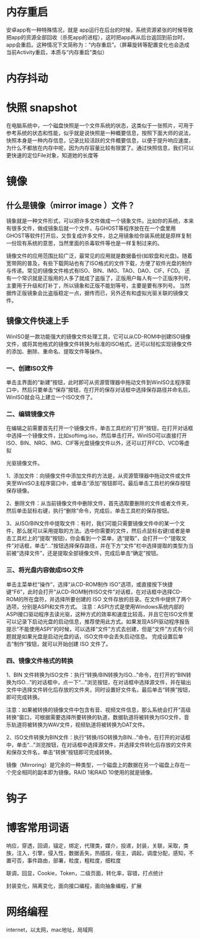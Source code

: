 

# **内存重启**
安卓app有一种特殊情况，就是 app运行在后台的时候，系统资源紧张的时候导致把app的资源全部回收（杀死app的进程），这时把app再从后台返回到前台时，app会重启。这种情况下文简称为：“内存重启”。（屏幕旋转等配置变化也会造成当前Activity重启，本质与“内存重启”类似）

# **内存抖动**

# **快照 snapshot**

在电脑系统中，一个磁盘快照是一个文件系统的状态，这类似于一张照片，可用于参考系统的状态和性能，似乎就是说快照是一种概要信息，按照下面大师的说法，快照本身是一种内存信息，记录比较活跃的文件概要信息，以便于提升响应速度，为什么不都放在内存中呢，因为内存容量比较有限罢了。通过快照信息，我们可以更快速的定位File对象，知道她的长度等

# **镜像**

## **什么是镜像（mirror image ）文件？** 

镜象就是一种文件形式，可以把许多文件做成一个镜象文件。比如你的系统，本来有很多文件，做成镜象后就一个文件，与GHOST等程序放在在一个盘里用GHOST等软件打开后，又恢复成许多文件，总之用镜象给你装系统就是原样复制一份现有系统的意思，当然里面的杀毒软件等也是一样复制过来的。 

镜像文件的应用范围比较广泛，最常见的应用就是数据备份(如软盘和光盘)。随着宽带网的普及，有些下载网站也有了ISO格式的文件下载，方便了软件光盘的制作与传递。常见的镜像文件格式有ISO、BIN、IMG、TAO、DAO、CIF、FCD。 
还有一个常识就是正版用的人多了就成了盗版了，正版用户每人有一个正版序列号，主要用于升级和打补丁，所以镜象和正版不能划等号，主要是要有序列号。 
当然据传正版镜象会比盗版稳定一点，据传而已，另外还有和虚拟光驱关联的镜像文件。

## **镜像文件快速上手** 
WinISO是一款功能强大的镜像文件处理工具，它可以从CD-ROM中创建ISO镜像文件，或将其他格式的镜像文件转换为标准的ISO格式，还可以轻松实现镜像文件的添加、删除、重命名、提取文件等操作。 

### **一、创建ISO文件** 
单击主界面的“新建”按钮，此时即可从资源管理器中拖动文件到WinISO主程序窗口中，然后只要单击“保存”按钮，在打开的保存对话框中选择保存路径并命名后，WinISO就会马上建立一个ISO文件了。 

### **二、编辑镜像文件** 
在编辑之前需要首先打开一个镜像文件，单击工具栏的“打开”按钮，在打开对话框中选择一个镜像文件，比如softimg.iso，然后单击打开。WinISO可以直接打开ISO、BIN、NRG、IMG、CIF等光盘镜像文件以外，还可以打开FCD、VCD等虚拟

光驱镜像文件。 

1、添加文件：向镜像文件中添加文件的方法是，从资源管理器中拖动文件或文件夹至WinISO主程序窗口中，或单击“添加”按钮即可。最后单击工具栏的保存按钮保存镜像。 

2、删除文件：从当前镜像文件中删除文件，首先选取要删除的文件或者文件夹，然后单击鼠标右键，执行“删除”命令，完成后，单击工具栏的保存按钮。 

3、从ISO/BIN文件中提取文件：有时，我们可能只需要镜像文件中的某一个文件，那么就可以采用提取的方法。选中你需要的文件，然后点鼠标右键(或者是单击工具栏上的“提取”按钮)，你会看到一个菜单，选“提取”，会打开一个“提取文件”对话框，单击“…”按钮选择保存路径，并在下方“文件”栏中选择提取的类型为当前被“选择文件”，还是提取全部镜像文件，完成后单击“确定”按钮。 

### **三、将光盘内容做成ISO文件** 
单击主菜单栏“操作”，选择“从CD-ROM制作 ISO”选项，或直接按下快捷键“F6”，此时会打开“从CD-ROM制作ISO文件”对话框，在对话框中选择CD-ROM的所在盘符，并选择所要创建的 ISO 文件存放的目录。在文件中提供了两个选项，分别是ASPI和文件方式。 
注意：ASPI方式是使用Windows系统内部的ASPI接口驱动程序去读光驱，这种方式的效率和速度比较高，并且它在ISO文件里可以记录下启动光盘的启动信息，推荐使用此方式。如果发现ASPI驱动程序报告提示“不能使用ASPI”的时候，可以选择“文件”方式去创建，但是“文件”方式有个问题就是如果光盘是启动光盘的话，ISO文件中会丢失启动信息。 
完成设置后单击“制作”按钮，就可以开始创建 ISO 文件了。 

### **四、镜像文件格式的转换** 
1、BIN 文件转换为ISO文件：执行“转换/BIN转换为ISO...”命令，在打开的“BIN转换为ISO...”的对话框中，点一下“...”浏览按钮，在对话框中选择源文件，并在输出文件中选择文件转化后存放的文件夹，同时设置好文件名，最后单击“转换”按钮，即可完成转换。 

注意：如果被转换的镜像文件中包含有音、视频文件信息，那么系统会打开“高级转换”窗口，可根据需要选择所要转换的轨道，数据轨道将被转换为ISO文件，音乐轨道将被转换为WAV文件，视频轨道将被转换为DAT文件。 

2、ISO文件转换为BIN文件：执行“转换/ISO转换为BIN...”命令，在打开的对话框中，单击“...”浏览按钮，在对话框中选择源文件，并选择文件转化后存放的文件夹和保存文件名，单击“转换”按钮即可完成转换。

镜像（Mirroring）是冗余的一种类型，一个磁盘上的数据在另一个磁盘上存在一个完全相同的副本即为镜像。RAID 1和RAID 10使用的就是镜像。

# **钩子**

# 博客常用词语

响应，穿透，回调，锚定，绑定，代理类，媒介，投递，封装，关联，采取，类族，注入，引擎，侵入性，数据丢失，热插拔，宿主，调起，调度分配，感知，不置可否，事件路由，部署，粒度，粗粒度，细粒度

联调，回显，Cookie，Token，二级页面，转化率，容错，打点统计

封装变化，隔离变化，面向接口编程，面向抽象编程，扩展

# 网络编程

internet，以太网，mac地址，局域网

